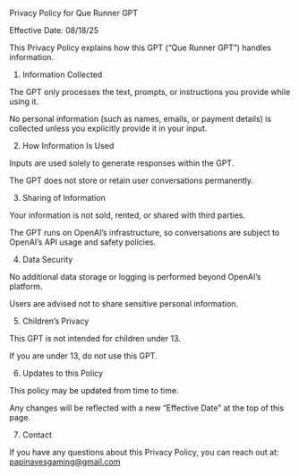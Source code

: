 Privacy Policy for Que Runner GPT

Effective Date: 08/18/25

This Privacy Policy explains how this GPT (“Que Runner GPT”) handles information.

1. Information Collected

The GPT only processes the text, prompts, or instructions you provide while using it.

No personal information (such as names, emails, or payment details) is collected unless you explicitly provide it in your input.

2. How Information Is Used

Inputs are used solely to generate responses within the GPT.

The GPT does not store or retain user conversations permanently.

3. Sharing of Information

Your information is not sold, rented, or shared with third parties.

The GPT runs on OpenAI’s infrastructure, so conversations are subject to OpenAI’s API usage and safety policies.

4. Data Security

No additional data storage or logging is performed beyond OpenAI’s platform.

Users are advised not to share sensitive personal information.

5. Children’s Privacy

This GPT is not intended for children under 13.

If you are under 13, do not use this GPT.

6. Updates to this Policy

This policy may be updated from time to time.

Any changes will be reflected with a new “Effective Date” at the top of this page.

7. Contact

If you have any questions about this Privacy Policy, you can reach out at:
papinavesgaming@gmail.com
